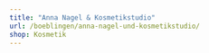 ```yaml
---
title: "Anna Nagel & Kosmetikstudio"
url: /boeblingen/anna-nagel-und-kosmetikstudio/
shop: Kosmetik
---
```

